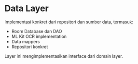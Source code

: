 # Data Layer

Implementasi konkret dari repositori dan sumber data, termasuk:

- Room Database dan DAO
- ML Kit OCR implementation
- Data mappers
- Repositori konkret

Layer ini mengimplementasikan interface dari domain layer.